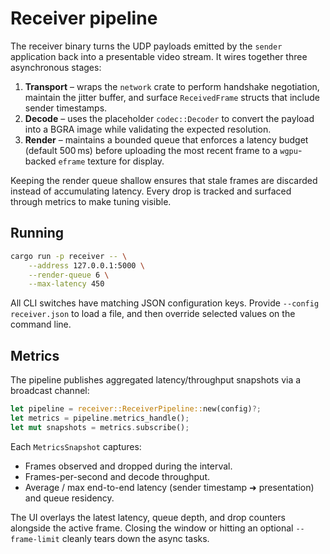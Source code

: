 # Receiver pipeline

The receiver binary turns the UDP payloads emitted by the `sender` application back into a presentable video stream. It wires together three asynchronous stages:

1. **Transport** – wraps the `network` crate to perform handshake negotiation, maintain the jitter buffer, and surface `ReceivedFrame` structs that include sender timestamps.
2. **Decode** – uses the placeholder `codec::Decoder` to convert the payload into a BGRA image while validating the expected resolution.
3. **Render** – maintains a bounded queue that enforces a latency budget (default 500 ms) before uploading the most recent frame to a `wgpu`-backed `eframe` texture for display.

Keeping the render queue shallow ensures that stale frames are discarded instead of accumulating latency. Every drop is tracked and surfaced through metrics to make tuning visible.

## Running

```bash
cargo run -p receiver -- \
    --address 127.0.0.1:5000 \
    --render-queue 6 \
    --max-latency 450
```

All CLI switches have matching JSON configuration keys. Provide `--config receiver.json` to load a file, and then override selected values on the command line.

## Metrics

The pipeline publishes aggregated latency/throughput snapshots via a broadcast channel:

```rust
let pipeline = receiver::ReceiverPipeline::new(config)?;
let metrics = pipeline.metrics_handle();
let mut snapshots = metrics.subscribe();
```

Each `MetricsSnapshot` captures:

- Frames observed and dropped during the interval.
- Frames-per-second and decode throughput.
- Average / max end-to-end latency (sender timestamp ➜ presentation) and queue residency.

The UI overlays the latest latency, queue depth, and drop counters alongside the active frame. Closing the window or hitting an optional `--frame-limit` cleanly tears down the async tasks.

